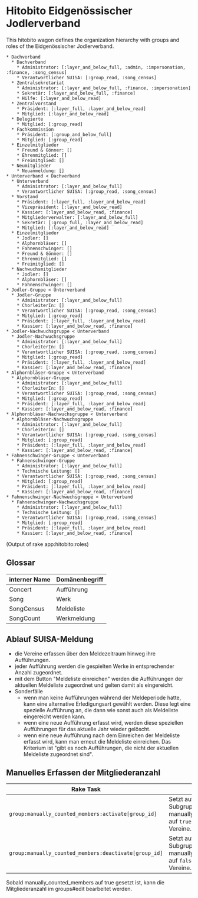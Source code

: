 # Hitobito Eidgenössischer Jodlerverband

This hitobito wagon defines the organization hierarchy with groups and roles
of the Eidgenössischer Jodlerverband.

<!-- roles:start -->
    * Dachverband
      * Dachverband
        * Administrator: [:layer_and_below_full, :admin, :impersonation, :finance, :song_census]
        * Verantwortlicher SUISA: [:group_read, :song_census]
      * Zentralsekretariat
        * Administrator: [:layer_and_below_full, :finance, :impersonation]
        * Sekretär: [:layer_and_below_full, :finance]
        * Hilfe: [:layer_and_below_read]
      * Zentralvorstand
        * Präsident: [:layer_full, :layer_and_below_read]
        * Mitglied: [:layer_and_below_read]
      * Delegierte
        * Mitglied: [:group_read]
      * Fachkommission
        * Präsident: [:group_and_below_full]
        * Mitglied: [:group_read]
      * Einzelmitglieder
        * Freund & Gönner: []
        * Ehrenmitglied: []
        * Freimitglied: []
      * Neumitglieder
        * Neuanmeldung: []
    * Unterverband < Dachverband
      * Unterverband
        * Administrator: [:layer_and_below_full]
        * Verantwortlicher SUISA: [:group_read, :song_census]
      * Vorstand
        * Präsident: [:layer_full, :layer_and_below_read]
        * Vizepräsident: [:layer_and_below_read]
        * Kassier: [:layer_and_below_read, :finance]
        * Mitgliederverwalter: [:layer_and_below_full]
        * Sekretär: [:group_full, :layer_and_below_read]
        * Mitglied: [:layer_and_below_read]
      * Einzelmitglieder
        * Jodler: []
        * Alphornbläser: []
        * Fahnenschwinger: []
        * Freund & Gönner: []
        * Ehrenmitglied: []
        * Freimitglied: []
      * Nachwuchsmitglieder
        * Jodler: []
        * Alphornbläser: []
        * Fahnenschwinger: []
    * Jodler-Gruppe < Unterverband
      * Jodler-Gruppe
        * Administrator: [:layer_and_below_full]
        * ChorleiterIn: []
        * Verantwortlicher SUISA: [:group_read, :song_census]
        * Mitglied: [:group_read]
        * Präsident: [:layer_full, :layer_and_below_read]
        * Kassier: [:layer_and_below_read, :finance]
    * Jodler-Nachwuchsgruppe < Unterverband
      * Jodler-Nachwuchsgruppe
        * Administrator: [:layer_and_below_full]
        * ChorleiterIn: []
        * Verantwortlicher SUISA: [:group_read, :song_census]
        * Mitglied: [:group_read]
        * Präsident: [:layer_full, :layer_and_below_read]
        * Kassier: [:layer_and_below_read, :finance]
    * Alphornbläser-Gruppe < Unterverband
      * Alphornbläser-Gruppe
        * Administrator: [:layer_and_below_full]
        * ChorleiterIn: []
        * Verantwortlicher SUISA: [:group_read, :song_census]
        * Mitglied: [:group_read]
        * Präsident: [:layer_full, :layer_and_below_read]
        * Kassier: [:layer_and_below_read, :finance]
    * Alphornbläser-Nachwuchsgruppe < Unterverband
      * Alphornbläser-Nachwuchsgruppe
        * Administrator: [:layer_and_below_full]
        * ChorleiterIn: []
        * Verantwortlicher SUISA: [:group_read, :song_census]
        * Mitglied: [:group_read]
        * Präsident: [:layer_full, :layer_and_below_read]
        * Kassier: [:layer_and_below_read, :finance]
    * Fahnenschwinger-Gruppe < Unterverband
      * Fahnenschwinger-Gruppe
        * Administrator: [:layer_and_below_full]
        * Technische Leitung: []
        * Verantwortlicher SUISA: [:group_read, :song_census]
        * Mitglied: [:group_read]
        * Präsident: [:layer_full, :layer_and_below_read]
        * Kassier: [:layer_and_below_read, :finance]
    * Fahnenschwinger-Nachwuchsgruppe < Unterverband
      * Fahnenschwinger-Nachwuchsgruppe
        * Administrator: [:layer_and_below_full]
        * Technische Leitung: []
        * Verantwortlicher SUISA: [:group_read, :song_census]
        * Mitglied: [:group_read]
        * Präsident: [:layer_full, :layer_and_below_read]
        * Kassier: [:layer_and_below_read, :finance]

(Output of rake app:hitobito:roles)
<!-- roles:end -->

## Glossar

| interner Name             | Domänenbegriff   |
| --------------            | --------------   |
| Concert                   | Aufführung       |
| Song                      | Werk             |
| SongCensus                | Meldeliste       |
| SongCount                 | Werkmeldung      |

## Ablauf SUISA-Meldung

- die Vereine erfassen über den Meldezeitraum hinweg ihre Aufführungen.
- jeder Aufführung werden die gespielten Werke in entsprechender Anzahl zugeordnet.
- mit dem Button "Meldeliste einreichen" werden die Aufführungen der aktuellen Meldeliste zugeordnet und gelten damit als eingereicht.
- Sonderfälle
  - wenn man keine Aufführungen während der Meldeperiode hatte, kann eine alternative Erledigungsart gewählt werden. Diese legt eine spezielle Aufführung an, die dann wie sonst auch als Meldeliste eingereicht werden kann.
  - wenn eine neue Aufführung erfasst wird, werden diese speziellen Aufführungen für das aktuelle Jahr wieder gelöscht.
  - wenn eine neue Aufführung nach dem Einreichen der Meldeliste erfasst wird, kann man erneut die Meldeliste einreichen. Das Kriterium ist "gibt es noch Aufführungen, die nicht der aktuellen Meldeliste zugeordnet sind".

## Manuelles Erfassen der Mitgliederanzahl

| Rake Task                                             | Erklärung                                                                                       |
| ---------                                             | ---------                                                                                       |
| `group:manually_counted_members:activate[group_id]`   | Setzt auf self und allen Subgruppen manually_counted_members auf `true`. Betrifft nur Vereine.  |
| `group:manually_counted_members:deactivate[group_id]` | Setzt auf self und allen Subgruppen manually_counted_members auf `false`. Betrifft nur Vereine. |

Sobald manually_counted_members auf true gesetzt ist, kann die Mitgliederanzahl im groups#edit bearbeitet werden.